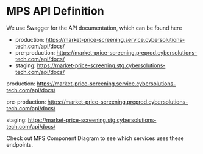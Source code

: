 # MPS API Definition

We use Swagger for the API documentation, which can be found here

* production: https://market-price-screening.service.cybersolutions-tech.com/api/docs/
* pre-production: https://market-price-screening.preprod.cybersolutions-tech.com/api/docs/
* staging: https://market-price-screening.stg.cybersolutions-tech.com/api/docs/

production: https://market-price-screening.service.cybersolutions-tech.com/api/docs/

pre-production: https://market-price-screening.preprod.cybersolutions-tech.com/api/docs/

staging: https://market-price-screening.stg.cybersolutions-tech.com/api/docs/

Check out MPS Component Diagram to see which services uses these endpoints.

